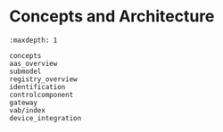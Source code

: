 # Concepts and Architecture

```{toctree}
:maxdepth: 1

concepts
aas_overview
submodel
registry_overview
identification
controlcomponent
gateway
vab/index
device_integration

```